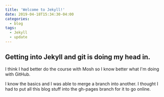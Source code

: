 ```yaml
---
title: 'Welcome to Jekyll!'
date: 2019-04-18T15:34:30-04:00
categories:
  - blog
tags:
  - Jekyll
  - update
---
```


## Getting into Jekyll and git is doing my head in.

I think I had better do the course with Mosh so I know better what I'm doing with GitHub.

I know the basics and I was able to merge a branch into another. I thought I had to put all this blog stuff into the gh-pages branch for it to go online.
